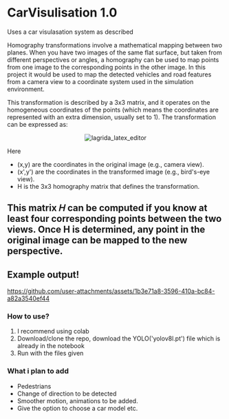 # CarVisulisation 1.0
Uses a car visulasation system as described 

Homography transformations involve a mathematical mapping between two planes. When you have two images of the same flat surface, but taken from different perspectives or angles, a homography can be used to map points from one image to the corresponding points in the other image. In this project it would be used to map the detected vehicles and road features from a camera view to a coordinate system used in the simulation environment.

This transformation is described by a 3x3 matrix, and it operates on the homogeneous coordinates of the points (which means the coordinates are represented with an extra dimension, usually set to 1).
The transformation can be expressed as:

<p align="center">
  <img src="https://github.com/user-attachments/assets/f2421cd2-c8d0-4574-ab13-67a4e236a96e" alt="lagrida_latex_editor">
</p>


Here
* (x,y) are the coordinates in the original image (e.g., camera view).
* (x',y') are the coordinates in the transformed image (e.g., bird's-eye view).
* H is the 3x3 homography matrix that defines the transformation.

## This matrix 𝐻 can be computed if you know at least four corresponding points between the two views. Once H is determined, any point in the original image can be mapped to the new perspective.

## Example output!


https://github.com/user-attachments/assets/1b3e71a8-3596-410a-bc84-a82a3540ef44





### How to use?
1. I recommend using colab
2. Download/clone the repo, download the YOLO('yolov8l.pt') file which is already in the notebook
3. Run with the files given

### What i plan to add
* Pedestrians
* Change of direction to be detected 
* Smoother motion, animations to be added.
* Give the option to choose a car model etc.
